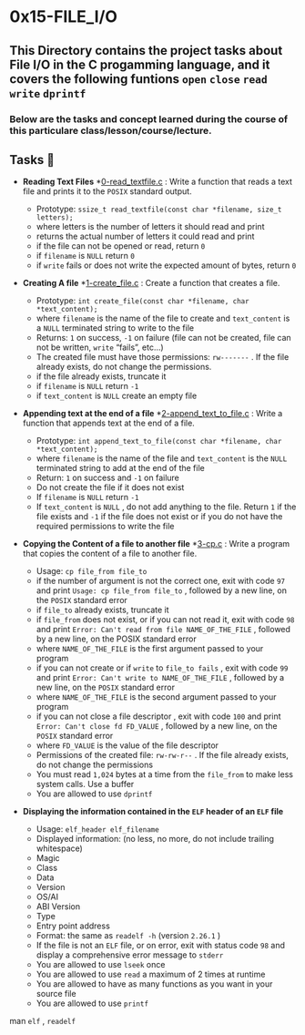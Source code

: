 # 0x15-FILE_I/O
## This Directory contains the project tasks about File I/O in the C progamming language, and it covers the following funtions `open` `close` `read` `write` `dprintf`

### Below are the tasks and concept learned during the course of this particulare class/lesson/course/lecture.


## Tasks :page_with_curl:

* **Reading Text Files**
  *[0-read_textfile.c](./0-read_textfile.c) : Write a function that reads a text file and prints it to the `POSIX` standard output.

  * Prototype: `ssize_t read_textfile(const char *filename, size_t letters);`
  * where letters is the number of letters it should read and print
  * returns the actual number of letters it could read and print
  * if the file can not be opened or read, return `0`
  * if `filename` is `NULL` return `0`
  * if `write` fails or does not write the expected amount of bytes, return `0`

* **Creating A file**
  *[1-create_file.c](./1-create_file.c) : Create a function that creates a file.

  * Prototype: `int create_file(const char *filename, char *text_content);`
  * where `filename` is the name of the file to create and `text_content` is a `NULL` terminated string to write to the file
  * Returns: `1` on success, `-1` on failure (file can not be created, file can not be written, `write` “fails”, etc…)
  * The created file must have those permissions: `rw-------` . If the file already exists, do not change the permissions.
  * if the file already exists, truncate it
  * if `filename` is `NULL` return `-1`
  * if `text_content` is `NULL` create an empty file

* **Appending text at the end of a file**
  *[2-append_text_to_file.c](./2-append_text_to_file.c) : Write a function that appends text at the end of a file.

  * Prototype: `int append_text_to_file(const char *filename, char *text_content);`
  * where `filename` is the name of the file and `text_content` is the `NULL` terminated string to add at the end of the file
  * Return: `1` on success and `-1` on failure
  * Do not create the file if it does not exist
  * If `filename` is `NULL` return `-1`
  * If `text_content` is `NULL` , do not add anything to the file. Return `1` if the file exists and `-1` if the file does not exist or if you do not have the required permissions to write the file

* **Copying the Content of a file to another file**
  *[3-cp.c](./3-cp.c) : Write a program that copies the content of a file to another file.

  * Usage: `cp file_from file_to`
  * if the number of argument is not the correct one, exit with code `97` and print `Usage: cp file_from file_to` , followed by a new line, on the `POSIX` standard error
  * if `file_to` already exists, truncate it
  * if `file_from` does not exist, or if you can not read it, exit with code `98` and print `Error: Can't read from file NAME_OF_THE_FILE` , followed by a new line, on the POSIX standard error
   * where `NAME_OF_THE_FILE` is the first argument passed to your program
  * if you can not create or if `write` to `file_to fails` , exit with code `99` and print `Error: Can't write to NAME_OF_THE_FILE` , followed by a new line, on the `POSIX` standard error
   * where `NAME_OF_THE_FILE` is the second argument passed to your program
  * if you can not close a file descriptor , exit with code `100` and print `Error: Can't close fd FD_VALUE` , followed by a new line, on the `POSIX` standard error
   * where `FD_VALUE` is the value of the file descriptor
  * Permissions of the created file: `rw-rw-r--` . If the file already exists, do not change the permissions
  * You must read `1,024` bytes at a time from the `file_from` to make less system calls. Use a buffer
  * You are allowed to use `dprintf`

* **Displaying the information contained in the `ELF` header of an `ELF` file**

  * Usage: `elf_header elf_filename`
  * Displayed information: (no less, no more, do not include trailing whitespace)
   * Magic
   * Class
   * Data
   * Version
   * OS/AI
   * ABI Version
   * Type
   * Entry point address
  * Format: the same as `readelf -h` (version `2.26.1` )
  * If the file is not an `ELF` file, or on error, exit with status code `98` and display a comprehensive error message to `stderr`
  * You are allowed to use `lseek` once
  * You are allowed to use `read` a maximum of 2 times at runtime
  * You are allowed to have as many functions as you want in your source file
  * You are allowed to use `printf`

man `elf` , `readelf` 
